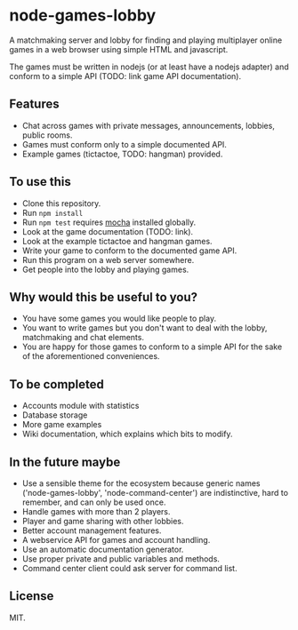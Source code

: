 node-games-lobby
=================
A matchmaking server and lobby for finding and playing multiplayer online games
in a web browser using simple HTML and javascript.

The games must be written in nodejs (or at least have a nodejs adapter) and
conform to a simple API (TODO: link game API documentation).

Features
----
* Chat across games with private messages, announcements, lobbies, public rooms.
* Games must conform only to a simple documented API.
* Example games (tictactoe, TODO: hangman) provided.

To use this
----
* Clone this repository.
* Run `npm install`
* Run `npm test` requires [mocha](http://visionmedia.github.io/mocha/) installed globally.
* Look at the game documentation (TODO: link).
* Look at the example tictactoe and hangman games.
* Write your game to conform to the documented game API.
* Run this program on a web server somewhere.
* Get people into the lobby and playing games.

Why would this be useful to you?
----
* You have some games you would like people to play.
* You want to write games but you don't want to deal with the lobby, matchmaking and chat elements.
* You are happy for those games to conform to a simple API for the sake of the
  aforementioned conveniences.

To be completed
----
* Accounts module with statistics
* Database storage
* More game examples
* Wiki documentation, which explains which bits to modify.

In the future maybe
----
* Use a sensible theme for the ecosystem because generic names
  ('node-games-lobby', 'node-command-center') are indistinctive, hard to
  remember, and can only be used once.
* Handle games with more than 2 players.
* Player and game sharing with other lobbies.
* Better account management features.
* A webservice API for games and account handling.
* Use an automatic documentation generator.
* Use proper private and public variables and methods.
* Command center client could ask server for command list.

License
----
MIT.
